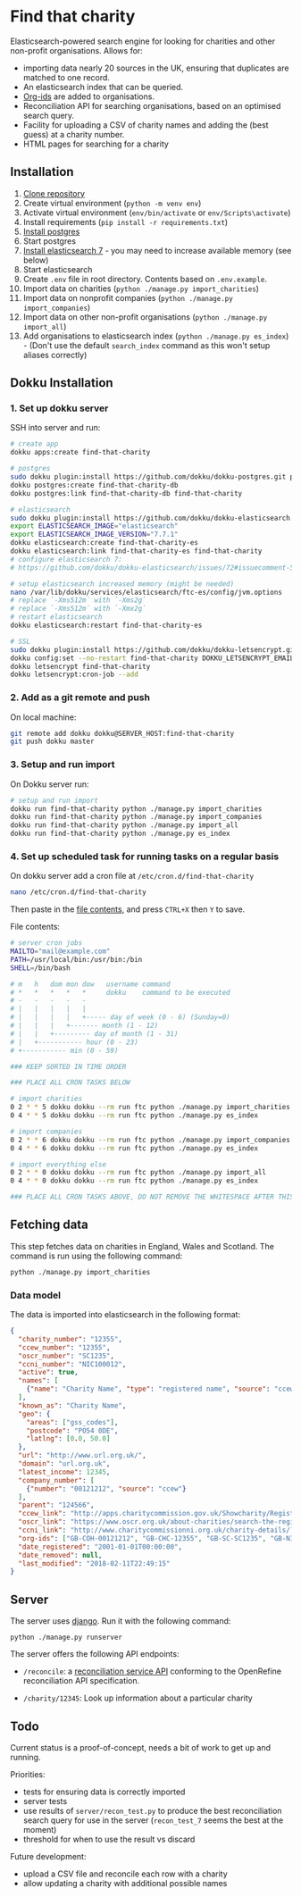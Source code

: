 Find that charity
================

Elasticsearch-powered search engine for looking for charities and other non-profit organisations. Allows for:

- importing data nearly 20 sources in the UK, ensuring that duplicates
  are matched to one record.
- An elasticsearch index that can be queried.
- [Org-ids](http://org-id.guide/about) are added to organisations.
- Reconciliation API for searching organisations, based on an optimised search query.
- Facility for uploading a CSV of charity names and adding the (best guess) at a
  charity number.
- HTML pages for searching for a charity

Installation
------------

1. [Clone repository](https://github.com/drkane/find-that-charity)
2. Create virtual environment (`python -m venv env`)
3. Activate virtual environment (`env/bin/activate` or `env/Scripts\activate`)
4. Install requirements (`pip install -r requirements.txt`)
5. [Install postgres](https://www.postgresql.org/download/)
6. Start postgres
7. [Install elasticsearch 7](https://www.elastic.co/guide/en/elasticsearch/reference/current/_installation.html) - you may need to increase available memory (see below)
8. Start elasticsearch
9. Create `.env` file in root directory. Contents based on `.env.example`.
10. Import data on charities (`python ./manage.py import_charities`)
11. Import data on nonprofit companies (`python ./manage.py import_companies`)
12. Import data on other non-profit organisations (`python ./manage.py import_all`)
13. Add organisations to elasticsearch index (`python ./manage.py es_index`) - (Don't use the default `search_index` command as this won't setup aliases correctly)

Dokku Installation
------------------

### 1. Set up dokku server

SSH into server and run:

```bash
# create app
dokku apps:create find-that-charity

# postgres
sudo dokku plugin:install https://github.com/dokku/dokku-postgres.git postgres
dokku postgres:create find-that-charity-db
dokku postgres:link find-that-charity-db find-that-charity

# elasticsearch
sudo dokku plugin:install https://github.com/dokku/dokku-elasticsearch.git elasticsearch
export ELASTICSEARCH_IMAGE="elasticsearch"
export ELASTICSEARCH_IMAGE_VERSION="7.7.1"
dokku elasticsearch:create find-that-charity-es
dokku elasticsearch:link find-that-charity-es find-that-charity
# configure elasticsearch 7:
# https://github.com/dokku/dokku-elasticsearch/issues/72#issuecomment-510771763

# setup elasticsearch increased memory (might be needed)
nano /var/lib/dokku/services/elasticsearch/ftc-es/config/jvm.options
# replace `-Xms512m` with `-Xms2g`
# replace `-Xms512m` with `-Xmx2g`
# restart elasticsearch
dokku elasticsearch:restart find-that-charity-es

# SSL
sudo dokku plugin:install https://github.com/dokku/dokku-letsencrypt.git
dokku config:set --no-restart find-that-charity DOKKU_LETSENCRYPT_EMAIL=your@email.tld
dokku letsencrypt find-that-charity
dokku letsencrypt:cron-job --add
```

### 2. Add as a git remote and push

On local machine:

```bash
git remote add dokku dokku@SERVER_HOST:find-that-charity
git push dokku master
```

### 3. Setup and run import

On Dokku server run:

```bash
# setup and run import
dokku run find-that-charity python ./manage.py import_charities
dokku run find-that-charity python ./manage.py import_companies
dokku run find-that-charity python ./manage.py import_all
dokku run find-that-charity python ./manage.py es_index
```

### 4. Set up scheduled task for running tasks on a regular basis

On dokku server add a cron file at `/etc/cron.d/find-that-charity`

```bash
nano /etc/cron.d/find-that-charity
```

Then paste in the [file contents](crontab), and press `CTRL+X` then `Y` to save.

File contents:

```bash
# server cron jobs
MAILTO="mail@example.com"
PATH=/usr/local/bin:/usr/bin:/bin
SHELL=/bin/bash

# m   h   dom mon dow   username command
# *   *   *   *   *     dokku    command to be executed
# -   -   -   -   -
# |   |   |   |   |
# |   |   |   |   +----- day of week (0 - 6) (Sunday=0)
# |   |   |   +------- month (1 - 12)
# |   |   +--------- day of month (1 - 31)
# |   +----------- hour (0 - 23)
# +----------- min (0 - 59)

### KEEP SORTED IN TIME ORDER

### PLACE ALL CRON TASKS BELOW

# import charities
0 2 * * 5 dokku dokku --rm run ftc python ./manage.py import_charities
0 4 * * 5 dokku dokku --rm run ftc python ./manage.py es_index

# import companies
0 2 * * 6 dokku dokku --rm run ftc python ./manage.py import_companies
0 4 * * 6 dokku dokku --rm run ftc python ./manage.py es_index

# import everything else
0 2 * * 0 dokku dokku --rm run ftc python ./manage.py import_all
0 4 * * 0 dokku dokku --rm run ftc python ./manage.py es_index

### PLACE ALL CRON TASKS ABOVE, DO NOT REMOVE THE WHITESPACE AFTER THIS LINE
```

Fetching data
-------------

This step fetches data on charities in England, Wales and Scotland. The command
is run using the following command:

```sh
python ./manage.py import_charities
```

### Data model

The data is imported into elasticsearch in the following format:

```json
{
  "charity_number": "12355",
  "ccew_number": "12355",
  "oscr_number": "SC1235",
  "ccni_number": "NIC100012",
  "active": true,
  "names": [
    {"name": "Charity Name", "type": "registered name", "source": "ccew"}
  ],
  "known_as": "Charity Name",
  "geo": {
    "areas": ["gss_codes"],
    "postcode": "PO54 0DE",
    "latlng": [0.0, 50.0]
  },
  "url": "http://www.url.org.uk/",
  "domain": "url.org.uk",
  "latest_income": 12345,
  "company_number": [
    {"number": "00121212", "source": "ccew"}
  ],
  "parent": "124566",
  "ccew_link": "http://apps.charitycommission.gov.uk/Showcharity/RegisterOfCharities/SearchResultHandler.aspx?RegisteredCharityNumber=12355&SubsidiaryNumber=0",
  "oscr_link": "https://www.oscr.org.uk/about-charities/search-the-register/charity-details?number=SC1235",
  "ccni_link": "http://www.charitycommissionni.org.uk/charity-details/?regid=100012&subid=0",
  "org-ids": ["GB-COH-00121212", "GB-CHC-12355", "GB-SC-SC1235", "GB-NIC-100012"],
  "date_registered": "2001-01-01T00:00:00",
  "date_removed": null,
  "last_modified": "2018-02-11T22:49:15"
}
```

Server
------

The server uses [django](https://www.djangoproject.com/). Run it with the
following command:

`python ./manage.py runserver`

The server offers the following API endpoints:

- `/reconcile`: a [reconciliation service API](https://github.com/OpenRefine/OpenRefine/wiki/Reconciliation-Service-API)
  conforming to the OpenRefine reconciliation API specification.

- `/charity/12345`: Look up information about a particular charity

Todo
----

Current status is a proof-of-concept, needs a bit of work to get up and running.

Priorities:

- tests for ensuring data is correctly imported
- server tests
- use results of `server/recon_test.py` to produce the best reconciliation
  search query for use in the server (`recon_test_7` seems the best at the moment)
- threshold for when to use the result vs discard

Future development:

- upload a CSV file and reconcile each row with a charity
- allow updating a charity with additional possible names
